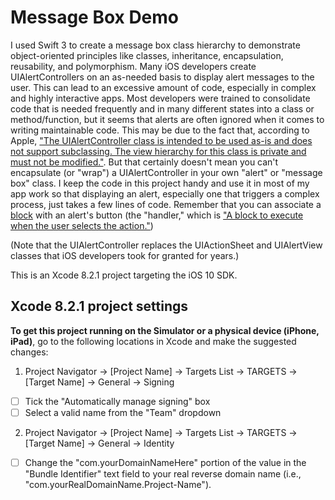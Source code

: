 # Message Box Demo
I used Swift 3 to create a message box class hierarchy to demonstrate object-oriented principles like classes, inheritance, encapsulation, reusability, and polymorphism. Many iOS developers create UIAlertControllers on an as-needed basis to display alert messages to the user. This can lead to an excessive amount of code, especially in complex and highly interactive apps. Most developers were trained to consolidate code that is needed frequently and in many different states into a class or method/function, but it seems that alerts are often ignored when it comes to writing maintainable code. This may be due to the fact that, according to Apple, ["The UIAlertController class is intended to be used as-is and does not support subclassing. The view hierarchy for this class is private and must not be modified."](https://developer.apple.com/reference/uikit/uialertcontroller). But that certainly doesn't mean you can't encapsulate (or "wrap") a UIAlertController in your own "alert" or "message box" class. I keep the code in this project handy and use it in most of my app work so that displaying an alert, especially one that triggers a complex process, just takes a few lines of code. Remember that you can associate a [block](http://iosbrain.com/blog/2017/02/12/make-blocks-closures-your-friend-objective-c/) with an alert's button (the "handler," which is ["A block to execute when the user selects the action."](https://developer.apple.com/reference/uikit/uialertaction/1620097-init))

(Note that the UIAlertController replaces the UIActionSheet and UIAlertView classes that iOS developers took for granted for years.)

This is an Xcode 8.2.1 project targeting the iOS 10 SDK.

## Xcode 8.2.1 project settings
**To get this project running on the Simulator or a physical device (iPhone, iPad)**, go to the following locations in Xcode and make the suggested changes:

1. Project Navigator -> [Project Name] -> Targets List -> TARGETS -> [Target Name] -> General -> Signing
- [ ] Tick the "Automatically manage signing" box
- [ ] Select a valid name from the "Team" dropdown
  
2. Project Navigator -> [Project Name] -> Targets List -> TARGETS -> [Target Name] -> General -> Identity
- [ ] Change the "com.yourDomainNameHere" portion of the value in the "Bundle Identifier" text field to your real reverse domain name (i.e., "com.yourRealDomainName.Project-Name").
